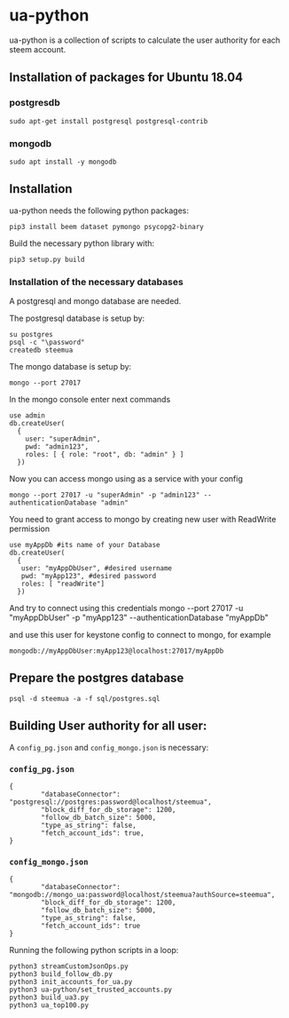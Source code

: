 # ua-python
ua-python is a collection of scripts to calculate the user authority for each steem account.


## Installation of packages for Ubuntu 18.04
### postgresdb
```
sudo apt-get install postgresql postgresql-contrib
```
### mongodb
```
sudo apt install -y mongodb
```

## Installation
ua-python needs the following python packages:
```
pip3 install beem dataset pymongo psycopg2-binary
```
Build the necessary python library with:
```
pip3 setup.py build
```

### Installation of the necessary databases
A postgresql and mongo database are needed.

The postgresql database is setup by:

```
su postgres
psql -c "\password"
createdb steemua
```

The mongo database is setup by:
```
mongo --port 27017
```

In the mongo console enter next commands
```
use admin
db.createUser(
  {
    user: "superAdmin",
    pwd: "admin123",
    roles: [ { role: "root", db: "admin" } ]
  })
```
Now you can access mongo using as a service with your config
```
mongo --port 27017 -u "superAdmin" -p "admin123" --authenticationDatabase "admin"
```
You need to grant access to mongo by creating new user with ReadWrite permission
```
use myAppDb #its name of your Database
db.createUser(
  {
   user: "myAppDbUser", #desired username
   pwd: "myApp123", #desired password
   roles: [ "readWrite"]
  })
```
And try to connect using this credentials mongo --port 27017 -u "myAppDbUser" -p "myApp123" --authenticationDatabase "myAppDb"

and use this user for keystone config to connect to mongo, for example
```
mongodb://myAppDbUser:myApp123@localhost:27017/myAppDb
```

## Prepare the postgres database
```
psql -d steemua -a -f sql/postgres.sql
```

## Building User authority for all user:
A `config_pg.json` and `config_mongo.json` is necessary:
### `config_pg.json`
```
{
        "databaseConnector": "postgresql://postgres:password@localhost/steemua",
        "block_diff_for_db_storage": 1200,
        "follow_db_batch_size": 5000,
        "type_as_string": false,
        "fetch_account_ids": true,
}

```
### `config_mongo.json`
```
{
        "databaseConnector": "mongodb://mongo_ua:password@localhost/steemua?authSource=steemua",
        "block_diff_for_db_storage": 1200,
        "follow_db_batch_size": 5000,
        "type_as_string": false,
        "fetch_account_ids": true
}

```

Running the following python scripts in a loop:
```
python3 streamCustomJsonOps.py
python3 build_follow_db.py
python3 init_accounts_for_ua.py
python3 ua-python/set_trusted_accounts.py
python3 build_ua3.py
python3 ua_top100.py
```
